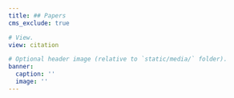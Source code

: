 ```yaml
---
title: ## Papers
cms_exclude: true

# View.
view: citation

# Optional header image (relative to `static/media/` folder).
banner:
  caption: ''
  image: ''
---
```

